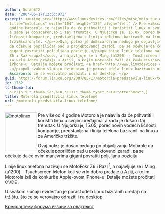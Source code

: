 ```yaml
---
author: GoranSTX
date: "2007-05-17T12:55:07Z"
excerpt: <p><img src="http://www.linuxdevices.com/files/misc/moto_tux.gif" alt="motolinux"
  title="motolinux" width="104" height="125" align="left" /> Pre vi&scaron;e od 4
  godine Motorola je najavila da će prihvatiti i koristiti linux u svojim uređajima,
  a sada je do&scaron;ao i taj trenutak. U Njujorku je, 15.05, pored novih vodećih
  ličnosti kompanije, predstavljena i linija telefona baziranih na linuxu za Američko
  trži&scaron;te. </p><p>Ovaj potez je do&scaron;ao nedugo po objavljivanju Motorole
  da očekuje popriličan pad u projektovanoj zaradi, pa se očekuje da će ovim manevrima
  gigant povratiti poljuljanu poziciju.</p><p>Linije linux telefona nazivaju se MotoRokr
  Z6 i Razr<sup>2</sup>, a najavljuje se i Ming (a1200) - Touchscreen telefon koji
  se vrlo dobro prodaje u Aziji, a kojim Motorola želi da konkuri&scaron;e Apple-ovom
  iPhone-u. Detalje možete pročitati <a href="http://www.linuxdevices.com/news/NS8879219087.html">OVDE</a>
  .</p><p>U svakom slučaju evidentan je porast udela linux baziranih uređaja na trži&scaron;tu.
  &scaron;to će se verovatno odraziti i na desktop. </p>
guid: https://forum.linuxo.org/2007/05/17/motorola-predstavila-linux-telefone/
id: 1732
tc-thumb-fld:
- a:2:{s:9:"_thumb_id";b:0;s:11:"_thumb_type";s:10:"attachment";}
title: Motorola predstavila linux telefone
url: /motorola-predstavila-linux-telefone/
---
```

<img src="http://www.linuxdevices.com/files/misc/moto_tux.gif" alt="motolinux" title="motolinux" width="104" height="125" align="left" /> Pre vi&scaron;e od 4 godine Motorola je najavila da će prihvatiti i koristiti linux u svojim uređajima, a sada je do&scaron;ao i taj trenutak. U Njujorku je, 15.05, pored novih vodećih ličnosti kompanije, predstavljena i linija telefona baziranih na linuxu za Američko trži&scaron;te. 

Ovaj potez je do&scaron;ao nedugo po objavljivanju Motorole da očekuje popriličan pad u projektovanoj zaradi, pa se očekuje da će ovim manevrima gigant povratiti poljuljanu poziciju.

Linije linux telefona nazivaju se MotoRokr Z6 i Razr<sup>2</sup>, a najavljuje se i Ming (a1200) &#8211; Touchscreen telefon koji se vrlo dobro prodaje u Aziji, a kojim Motorola želi da konkuri&scaron;e Apple-ovom iPhone-u. Detalje možete pročitati [OVDE](http://www.linuxdevices.com/news/NS8879219087.html) .

U svakom slučaju evidentan je porast udela linux baziranih uređaja na trži&scaron;tu. &scaron;to će se verovatno odraziti i na desktop. 

<!--break-->

[Креирај тему форума везану за овај текст](https://linuxo.org/nova-tema-na-forumu/?se_pid=1732)